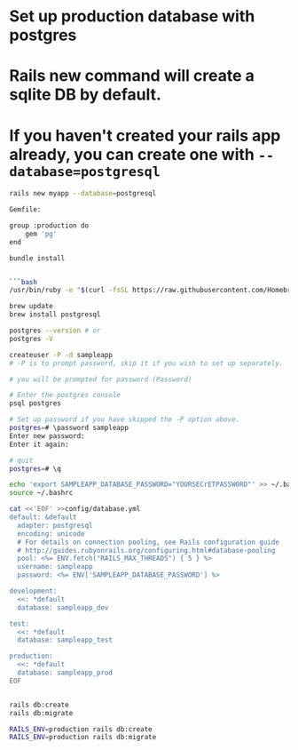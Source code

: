 # Set up production database with postgres

# Rails new command will create a sqlite DB by default.


# If you haven't created your rails app already, you can create one with `--database=postgresql`

```bash
rails new myapp --database=postgresql

Gemfile:

group :production do 
	gem 'pg'
end

bundle install


```bash
/usr/bin/ruby -e "$(curl -fsSL https://raw.githubusercontent.com/Homebrew/install/master/install)"

brew update
brew install postgresql

postgres --version # or
postgres -V

createuser -P -d sampleapp
# -P is to prompt password, skip it if you wish to set up separately.

# you will be prompted for password (Password)

# Enter the postgres console 
psql postgres

# Set up password if you have skipped the -P option above.
postgres=# \password sampleapp
Enter new password:
Enter it again:

# quit 
postgres=# \q 

echo 'export SAMPLEAPP_DATABASE_PASSWORD="YOURSECrETPASSW0RD"' >> ~/.bashrc
source ~/.bashrc

cat <<'EOF' >>config/database.yml
default: &default
  adapter: postgresql
  encoding: unicode
  # For details on connection pooling, see Rails configuration guide
  # http://guides.rubyonrails.org/configuring.html#database-pooling
  pool: <%= ENV.fetch("RAILS_MAX_THREADS") { 5 } %>
  username: sampleapp
  password: <%= ENV['SAMPLEAPP_DATABASE_PASSWORD'] %>

development:
  <<: *default
  database: sampleapp_dev

test:
  <<: *default
  database: sampleapp_test

production:
  <<: *default
  database: sampleapp_prod
EOF


rails db:create
rails db:migrate

RAILS_ENV=production rails db:create
RAILS_ENV=production rails db:migrate
```